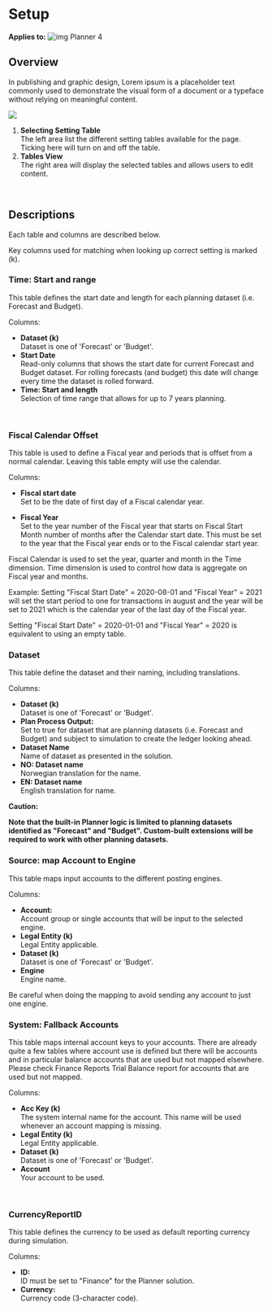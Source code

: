 # Setup

**Applies to:** ![img](https://profitbasedocs.blob.core.windows.net/icons/yes-icon.png) Planner 4

## Overview
In publishing and graphic design, Lorem ipsum is a placeholder text commonly used to demonstrate the visual form of a document or a typeface without relying on meaningful content.
<br/>

![](https://profitbasedocs.blob.core.windows.net/plannerimages/finance-settings-setup.jpg)

1. **Selecting Setting Table**<br/>The left area list the different setting tables available for the page. Ticking here will turn on and off the table.
2. **Tables View**<br/>The right area will display the selected tables and allows users to edit content.
<br/>

## Descriptions

Each table and columns are described below.

Key columns used for matching when looking up correct setting is marked (k).

### Time: Start and range
This table defines the start date and length for each planning dataset (i.e. Forecast and Budget).

Columns:

- **Dataset (k)**<br/>
Dataset is one of 'Forecast' or 'Budget'.
- **Start Date**<br/>
Read-only columns that shows the start date for current Forecast and Budget dataset. For rolling forecasts (and budget) this date will change every time the dataset is rolled forward.
- **Time: Start and length**<br/>
Selection of time range that allows for up to 7 years planning.
<br/>

### Fiscal Calendar Offset
This table is used to define a Fiscal year and periods that is offset from a normal calendar. Leaving this table empty will use the calendar.

Columns:

- **Fiscal start date**<br/>
Set to be the date of first day of a Fiscal calendar year.

- **Fiscal Year**<br/>
Set to the year number of the Fiscal year that starts on Fiscal Start Month number of months after the Calendar start date. This must be set to the year that the Fiscal year ends or to the Fiscal calendar start year.

Fiscal Calendar is used to set the year, quarter and month in the Time dimension. Time dimension is used to control how data is aggregate on Fiscal year and months.

Example:
Setting "Fiscal Start Date" = 2020-08-01 and "Fiscal Year" = 2021 will set the start period to one for transactions in august and the year will be set to 2021 which is the calendar year of the last day of the Fiscal year.

Setting "Fiscal Start Date" = 2020-01-01 and "Fiscal Year" = 2020 is equivalent to using an empty table.
<br/>

### Dataset
This table define the dataset and their naming, including translations.

Columns:

- **Dataset (k)**<br/>
Dataset is one of 'Forecast' or 'Budget'.
- **Plan Process Output:**<br/>
Set to true for dataset that are planning datasets (i.e. Forecast and Budget) and subject to simulation to create the ledger looking ahead.
- **Dataset Name**<br/>
Name of dataset as presented in the solution.
- **NO: Dataset name**<br/>
Norwegian translation for the name.
- **EN: Dataset name**<br/>
English translation for name.

**Caution:**

**Note that the built-in Planner logic is limited to planning datasets identified as "Forecast" and "Budget". Custom-built extensions will be required to work with other planning datasets.**<br/>

### Source: map Account to Engine
This table maps input accounts to the different posting engines.

Columns:

- **Account:**<br/>
Account group or single accounts that will be input to the selected engine.
- **Legal Entity (k)**<br/>
Legal Entity applicable.
- **Dataset (k)**<br/>
Dataset is one of 'Forecast' or 'Budget'.
- **Engine**<br/>
Engine name.

Be careful when doing the mapping to avoid sending any account to just one engine.
<br/>

### System: Fallback Accounts
This table maps internal account keys to your accounts. There are already quite a few tables where account use is defined but there will be accounts and in particular balance accounts that are used but not mapped elsewhere. Please check Finance Reports Trial Balance report for accounts that are used but not mapped.

Columns:

- **Acc Key (k)**<br/>
The system internal name for the account. This name will be used whenever an account mapping is missing.
- **Legal Entity (k)**<br/>
Legal Entity applicable.
- **Dataset (k)**<br/>
Dataset is one of 'Forecast' or 'Budget'.
- **Account**<br/>
Your account to be used.
<br/>

### CurrencyReportID
This table defines the currency to be used as default reporting currency during simulation.

Columns:

- **ID:**<br/>
ID must be set to "Finance" for the Planner solution.
- **Currency:**<br/>
Currency code (3-character code).

